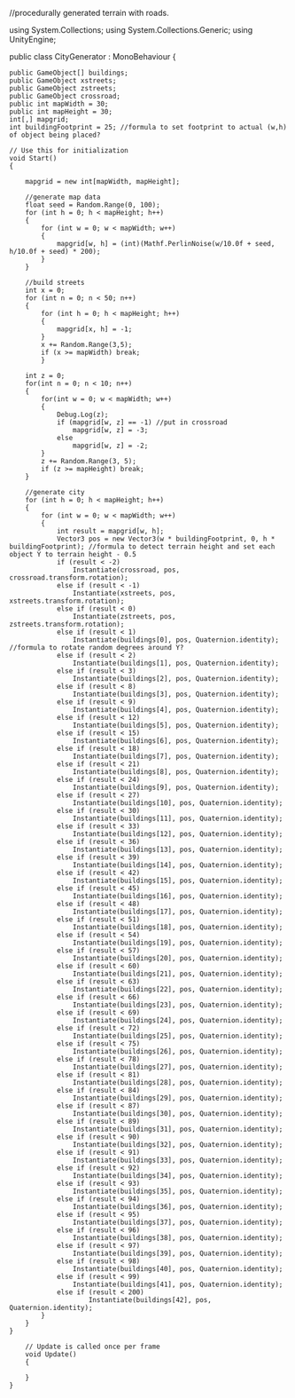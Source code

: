 //procedurally generated terrain with roads.

using System.Collections;
using System.Collections.Generic;
using UnityEngine;

public class CityGenerator : MonoBehaviour
{

    public GameObject[] buildings;
    public GameObject xstreets;
    public GameObject zstreets;
    public GameObject crossroad;
    public int mapWidth = 30;
    public int mapHeight = 30;
    int[,] mapgrid;
    int buildingFootprint = 25; //formula to set footprint to actual (w,h) of object being placed?

    // Use this for initialization
    void Start()
    {

        mapgrid = new int[mapWidth, mapHeight];

        //generate map data
        float seed = Random.Range(0, 100);
        for (int h = 0; h < mapHeight; h++)
        {
            for (int w = 0; w < mapWidth; w++)
            {
                mapgrid[w, h] = (int)(Mathf.PerlinNoise(w/10.0f + seed, h/10.0f + seed) * 200);
            }
        }

        //build streets
        int x = 0;
        for (int n = 0; n < 50; n++)
        {
            for (int h = 0; h < mapHeight; h++)
            {
                mapgrid[x, h] = -1;
            }
            x += Random.Range(3,5);
            if (x >= mapWidth) break;
            }

        int z = 0;
        for(int n = 0; n < 10; n++)
        {
            for(int w = 0; w < mapWidth; w++)
            {
                Debug.Log(z);
                if (mapgrid[w, z] == -1) //put in crossroad
                    mapgrid[w, z] = -3;
                else
                    mapgrid[w, z] = -2;
            }
            z += Random.Range(3, 5);
            if (z >= mapHeight) break;
        }

        //generate city
        for (int h = 0; h < mapHeight; h++)
        {
            for (int w = 0; w < mapWidth; w++)
            {
                int result = mapgrid[w, h];
                Vector3 pos = new Vector3(w * buildingFootprint, 0, h * buildingFootprint); //formula to detect terrain height and set each object Y to terrain height - 0.5
                if (result < -2)
                    Instantiate(crossroad, pos, crossroad.transform.rotation);
                else if (result < -1)
                    Instantiate(xstreets, pos, xstreets.transform.rotation);
                else if (result < 0)
                    Instantiate(zstreets, pos, zstreets.transform.rotation);
                else if (result < 1)
                    Instantiate(buildings[0], pos, Quaternion.identity); //formula to rotate random degrees around Y?
                else if (result < 2)
                    Instantiate(buildings[1], pos, Quaternion.identity);
                else if (result < 3)
                    Instantiate(buildings[2], pos, Quaternion.identity);
                else if (result < 8)
                    Instantiate(buildings[3], pos, Quaternion.identity);
                else if (result < 9)
                    Instantiate(buildings[4], pos, Quaternion.identity);
                else if (result < 12)
                    Instantiate(buildings[5], pos, Quaternion.identity);
                else if (result < 15)
                    Instantiate(buildings[6], pos, Quaternion.identity);
                else if (result < 18)
                    Instantiate(buildings[7], pos, Quaternion.identity);
                else if (result < 21)
                    Instantiate(buildings[8], pos, Quaternion.identity);
                else if (result < 24)
                    Instantiate(buildings[9], pos, Quaternion.identity);
                else if (result < 27)
                    Instantiate(buildings[10], pos, Quaternion.identity);
                else if (result < 30)
                    Instantiate(buildings[11], pos, Quaternion.identity);
                else if (result < 33)
                    Instantiate(buildings[12], pos, Quaternion.identity);
                else if (result < 36)
                    Instantiate(buildings[13], pos, Quaternion.identity);
                else if (result < 39)
                    Instantiate(buildings[14], pos, Quaternion.identity);
                else if (result < 42)
                    Instantiate(buildings[15], pos, Quaternion.identity);
                else if (result < 45)
                    Instantiate(buildings[16], pos, Quaternion.identity);
                else if (result < 48)
                    Instantiate(buildings[17], pos, Quaternion.identity);
                else if (result < 51)
                    Instantiate(buildings[18], pos, Quaternion.identity);
                else if (result < 54)
                    Instantiate(buildings[19], pos, Quaternion.identity);
                else if (result < 57)
                    Instantiate(buildings[20], pos, Quaternion.identity);
                else if (result < 60)
                    Instantiate(buildings[21], pos, Quaternion.identity);
                else if (result < 63)
                    Instantiate(buildings[22], pos, Quaternion.identity);
                else if (result < 66)
                    Instantiate(buildings[23], pos, Quaternion.identity);
                else if (result < 69)
                    Instantiate(buildings[24], pos, Quaternion.identity);
                else if (result < 72)
                    Instantiate(buildings[25], pos, Quaternion.identity);
                else if (result < 75)
                    Instantiate(buildings[26], pos, Quaternion.identity);
                else if (result < 78)
                    Instantiate(buildings[27], pos, Quaternion.identity);
                else if (result < 81)
                    Instantiate(buildings[28], pos, Quaternion.identity);
                else if (result < 84)
                    Instantiate(buildings[29], pos, Quaternion.identity);
                else if (result < 87)
                    Instantiate(buildings[30], pos, Quaternion.identity);
                else if (result < 89)
                    Instantiate(buildings[31], pos, Quaternion.identity);
                else if (result < 90)
                    Instantiate(buildings[32], pos, Quaternion.identity);
                else if (result < 91)
                    Instantiate(buildings[33], pos, Quaternion.identity);
                else if (result < 92)
                    Instantiate(buildings[34], pos, Quaternion.identity);
                else if (result < 93)
                    Instantiate(buildings[35], pos, Quaternion.identity);
                else if (result < 94)
                    Instantiate(buildings[36], pos, Quaternion.identity);
                else if (result < 95)
                    Instantiate(buildings[37], pos, Quaternion.identity);
                else if (result < 96)
                    Instantiate(buildings[38], pos, Quaternion.identity);
                else if (result < 97)
                    Instantiate(buildings[39], pos, Quaternion.identity);
                else if (result < 98)
                    Instantiate(buildings[40], pos, Quaternion.identity);
                else if (result < 99)
                    Instantiate(buildings[41], pos, Quaternion.identity);
                else if (result < 200)
                        Instantiate(buildings[42], pos, Quaternion.identity);
            }
        }
    }

        // Update is called once per frame
        void Update()
        {

        }
    }


